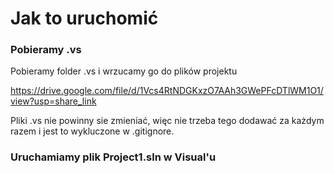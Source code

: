 # Jak to uruchomić

### Pobieramy .vs
Pobieramy folder .vs i wrzucamy go do plików projektu

https://drive.google.com/file/d/1Vcs4RtNDGKxzO7AAh3GWePFcDTlWM1O1/view?usp=share_link

Pliki .vs nie powinny sie zmieniać, więc nie trzeba tego dodawać za każdym razem i jest to wykluczone w .gitignore.

### Uruchamiamy plik Project1.sln w Visual'u
